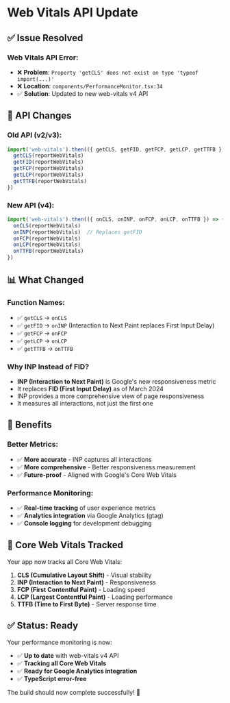 # Web Vitals API Update

## ✅ **Issue Resolved**

### **Web Vitals API Error:**
- ❌ **Problem**: `Property 'getCLS' does not exist on type 'typeof import(...)'`
- ❌ **Location**: `components/PerformanceMonitor.tsx:34`
- ✅ **Solution**: Updated to new web-vitals v4 API

## 🔧 **API Changes**

### **Old API (v2/v3):**
```typescript
import('web-vitals').then(({ getCLS, getFID, getFCP, getLCP, getTTFB }) => {
  getCLS(reportWebVitals)
  getFID(reportWebVitals)
  getFCP(reportWebVitals)
  getLCP(reportWebVitals)
  getTTFB(reportWebVitals)
})
```

### **New API (v4):**
```typescript
import('web-vitals').then(({ onCLS, onINP, onFCP, onLCP, onTTFB }) => {
  onCLS(reportWebVitals)
  onINP(reportWebVitals)  // Replaces getFID
  onFCP(reportWebVitals)
  onLCP(reportWebVitals)
  onTTFB(reportWebVitals)
})
```

## 📊 **What Changed**

### **Function Names:**
- ✅ `getCLS` → `onCLS`
- ✅ `getFID` → `onINP` (Interaction to Next Paint replaces First Input Delay)
- ✅ `getFCP` → `onFCP`
- ✅ `getLCP` → `onLCP`
- ✅ `getTTFB` → `onTTFB`

### **Why INP Instead of FID?**
- **INP (Interaction to Next Paint)** is Google's new responsiveness metric
- It replaces **FID (First Input Delay)** as of March 2024
- INP provides a more comprehensive view of page responsiveness
- It measures all interactions, not just the first one

## 🎯 **Benefits**

### **Better Metrics:**
- ✅ **More accurate** - INP captures all interactions
- ✅ **More comprehensive** - Better responsiveness measurement
- ✅ **Future-proof** - Aligned with Google's Core Web Vitals

### **Performance Monitoring:**
- ✅ **Real-time tracking** of user experience metrics
- ✅ **Analytics integration** via Google Analytics (gtag)
- ✅ **Console logging** for development debugging

## 🚀 **Core Web Vitals Tracked**

Your app now tracks all Core Web Vitals:

1. **CLS (Cumulative Layout Shift)** - Visual stability
2. **INP (Interaction to Next Paint)** - Responsiveness
3. **FCP (First Contentful Paint)** - Loading speed
4. **LCP (Largest Contentful Paint)** - Loading performance
5. **TTFB (Time to First Byte)** - Server response time

## ✅ **Status: Ready**

Your performance monitoring is now:
- ✅ **Up to date** with web-vitals v4 API
- ✅ **Tracking all Core Web Vitals**
- ✅ **Ready for Google Analytics integration**
- ✅ **TypeScript error-free**

The build should now complete successfully! 🎉
